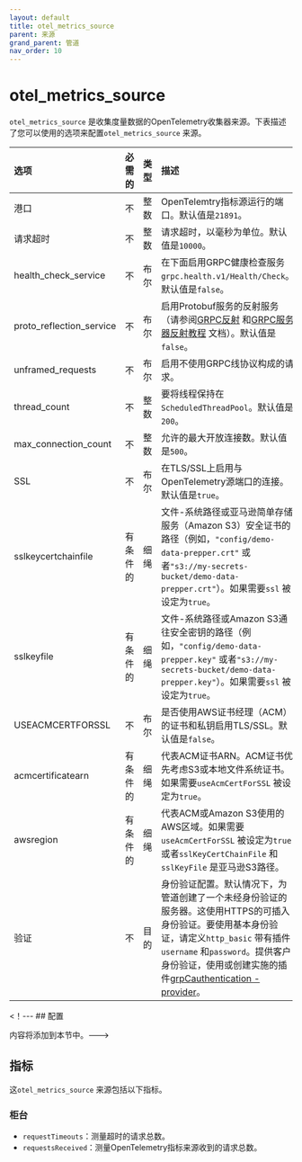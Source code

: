 ```yaml
---
layout: default
title: otel_metrics_source
parent: 来源
grand_parent: 管道
nav_order: 10
---
```


# otel_metrics_source

`otel_metrics_source` 是收集度量数据的OpenTelemetry收集器来源。下表描述了您可以使用的选项来配置`otel_metrics_source` 来源。

选项| 必需的| 类型| 描述
:--- | :--- | :--- | :---
港口| 不| 整数| OpenTelemtry指标源运行的端口。默认值是`21891`。
请求超时| 不| 整数| 请求超时，以毫秒为单位。默认值是`10000`。
health_check_service| 不| 布尔| 在下面启用GRPC健康检查服务`grpc.health.v1/Health/Check`。默认值是`false`。
proto_reflection_service| 不| 布尔| 启用Protobuf服务的反射服务（请参阅[GRPC反射](https://github.com/grpc/grpc/blob/master/doc/server-reflection.md) 和[GRPC服务器反射教程](https://github.com/grpc/grpc-java/blob/master/documentation/server-reflection-tutorial.md) 文档）。默认值是`false`。
unframed_requests| 不| 布尔| 启用不使用GRPC线协议构成的请求。
thread_count| 不| 整数| 要将线程保持在`ScheduledThreadPool`。默认值是`200`。
max_connection_count| 不| 整数| 允许的最大开放连接数。默认值是`500`。
SSL| 不| 布尔| 在TLS/SSL上启用与OpenTelemetry源端口的连接。默认值是`true`。
sslkeycertchainfile| 有条件的| 细绳| 文件-系统路径或亚马逊简单存储服务（Amazon S3）安全证书的路径（例如，`"config/demo-data-prepper.crt"` 或者`"s3://my-secrets-bucket/demo-data-prepper.crt"`）。如果需要`ssl` 被设定为`true`。
sslkeyfile| 有条件的| 细绳| 文件-系统路径或Amazon S3通往安全密钥的路径（例如，`"config/demo-data-prepper.key"` 或者`"s3://my-secrets-bucket/demo-data-prepper.key"`）。如果需要`ssl` 被设定为`true`。
USEACMCERTFORSSL| 不| 布尔| 是否使用AWS证书经理（ACM）的证书和私钥启用TLS/SSL。默认值是`false`。
acmcertificatearn| 有条件的| 细绳| 代表ACM证书ARN。ACM证书优先考虑S3或本地文件系统证书。如果需要`useAcmCertForSSL` 被设定为`true`。
awsregion| 有条件的| 细绳| 代表ACM或Amazon S3使用的AWS区域。如果需要`useAcmCertForSSL` 被设定为`true` 或者`sslKeyCertChainFile` 和`sslKeyFile` 是亚马逊S3路径。
验证| 不| 目的| 身份验证配置。默认情况下，为管道创建了一个未经身份验证的服务器。这使用HTTPS的可插入身份验证。要使用基本身份验证，请定义`http_basic` 带有插件`username` 和`password`。提供客户身份验证，使用或创建实施的插件[grpCauthentication -provider](https://github.com/opensearch-project/data-prepper/blob/1.2.0/data-prepper-plugins/armeria-common/src/main/java/com/amazon/dataprepper/armeria/authentication/GrpcAuthenticationProvider.java)。

<！--- ## 配置

内容将添加到本节中。--->

## 指标

这`otel_metrics_source` 来源包括以下指标。

### 柜台

- `requestTimeouts`：测量超时的请求总数。
- `requestsReceived`：测量OpenTelemetry指标来源收到的请求总数。



